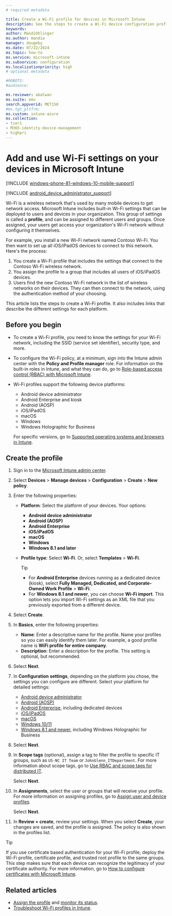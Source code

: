 ```yaml
---
# required metadata

title: Create a Wi-Fi profile for devices in Microsoft Intune
description: See the steps to create a Wi-Fi device configuration profile in Microsoft Intune. Create profiles for Android device administrator, Android Enterprise, Android kiosk, iOS, iPadOS, macOS, Windows 10/11, and Windows Holographic for Business. Use these profiles to create a WiFi connection to use certificates, choose an EAP type, select an authentication method, enable a proxy, and more.
keywords:
author: MandiOhlinger
ms.author: mandia
manager: dougeby
ms.date: 07/22/2024
ms.topic: how-to
ms.service: microsoft-intune
ms.subservice: configuration
ms.localizationpriority: high
# optional metadata

#ROBOTS:
#audience:

ms.reviewer: abalwan
ms.suite: ems
search.appverid: MET150
#ms.tgt_pltfrm:
ms.custom: intune-azure
ms.collection:
- tier1
- M365-identity-device-management
- highpri
---
```


# Add and use Wi-Fi settings on your devices in Microsoft Intune

[!INCLUDE [windows-phone-81-windows-10-mobile-support](../includes/windows-phone-81-windows-10-mobile-support.md)]


[!INCLUDE [android_device_administrator_support](../includes/android-device-administrator-support.md)]

Wi-Fi is a wireless network that's used by many mobile devices to get network access. Microsoft Intune includes built-in Wi-Fi settings that can be deployed to users and devices in your organization. This group of settings is called a **profile**, and can be assigned to different users and groups. Once assigned, your users get access your organization's Wi-Fi network without configuring it themselves.

For example, you install a new Wi-Fi network named Contoso Wi-Fi. You then want to set up all iOS/iPadOS devices to connect to this network. Here's the process:

1. You create a Wi-Fi profile that includes the settings that connect to the Contoso Wi-Fi wireless network.
2. You assign the profile to a group that includes all users of iOS/iPadOS devices.
3. Users find the new Contoso Wi-Fi network in the list of wireless networks on their devices. They can then connect to the network, using the authentication method of your choosing.

This article lists the steps to create a Wi-Fi profile. It also includes links that describe the different settings for each platform.

## Before you begin

- To create a Wi-Fi profile, you need to know the settings for your Wi-Fi network, including the SSID (service set identifier), security type, and more.
- To configure the Wi-Fi policy, at a minimum, sign into the Intune admin center with the **Policy and Profile manager** role. For information on the built-in roles in Intune, and what they can do, go to [Role-based access control (RBAC) with Microsoft Intune](../fundamentals/role-based-access-control.md).

- Wi-Fi profiles support the following device platforms:

  - Android device administrator
  - Android Enterprise and kiosk
  - Android (AOSP)
  - iOS/iPadOS
  - macOS
  - Windows
  - Windows Holographic for Business

  For specific versions, go to [Supported operating systems and browsers in Intune](../fundamentals/supported-devices-browsers.md).

## Create the profile

1. Sign in to the [Microsoft Intune admin center](https://go.microsoft.com/fwlink/?linkid=2109431).
2. Select **Devices** > **Manage devices** > **Configuration** > **Create** > **New policy**.
3. Enter the following properties:

    - **Platform**: Select the platform of your devices. Your options:

      - **Android device administrator**
      - **Android (AOSP)**
      - **Android Enterprise**
      - **iOS/iPadOS**
      - **macOS**
      - **Windows**
      - **Windows 8.1 and later**

    - **Profile type**: Select **Wi-Fi**. Or, select **Templates** > **Wi-Fi**.

      > [!TIP]
      >
      > - For **Android Enterprise** devices running as a dedicated device (kiosk), select **Fully Managed, Dedicated, and Corporate-Owned Work Profile** > **Wi-Fi**.
      > - For **Windows 8.1 and newer**, you can choose **Wi-Fi import**. This option lets you import Wi-Fi settings as an XML file that you previously exported from a different device.

4. Select **Create**.
5. In **Basics**, enter the following properties:

    - **Name**: Enter a descriptive name for the profile. Name your profiles so you can easily identify them later. For example, a good profile name is **WiFi profile for entire company**.
    - **Description**: Enter a description for the profile. This setting is optional, but recommended.

6. Select **Next**.
7. In **Configuration settings**, depending on the platform you chose, the settings you can configure are different. Select your platform for detailed settings:

    - [Android device administrator](wi-fi-settings-android.md)
    - [Android (AOSP)](wi-fi-settings-android-aosp.md)
    - [Android Enterprise](wi-fi-settings-android-enterprise.md), including dedicated devices
    - [iOS/iPadOS](wi-fi-settings-ios.md)
    - [macOS](wi-fi-settings-macos.md)
    - [Windows 10/11](wi-fi-settings-windows.md)
    - [Windows 8.1 and newer](wi-fi-settings-import-windows-8-1.md), including Windows Holographic for Business

8. Select **Next**.
9. In **Scope tags** (optional), assign a tag to filter the profile to specific IT groups, such as `US-NC IT Team` or `JohnGlenn_ITDepartment`. For more information about scope tags, go to [Use RBAC and scope tags for distributed IT](../fundamentals/scope-tags.md).

    Select **Next**.

10. In **Assignments**, select the user or groups that will receive your profile. For more information on assigning profiles, go to [Assign user and device profiles](device-profile-assign.md).

    Select **Next**.

11. In **Review + create**, review your settings. When you select **Create**, your changes are saved, and the profile is assigned. The policy is also shown in the profiles list.

> [!TIP]
> If you use certificate based authentication for your Wi-Fi profile, deploy the Wi-Fi profile, certificate profile, and trusted root profile to the same groups. This step makes sure that each device can recognize the legitimacy of your certificate authority. For more information, go to [How to configure certificates with Microsoft Intune](../protect/certificates-configure.md).

## Related articles

- [Assign the profile](device-profile-assign.md) and [monitor its status](device-profile-monitor.md).
- [Troubleshoot Wi-Fi profiles in Intune](/troubleshoot/mem/intune/troubleshoot-wi-fi-profiles).
